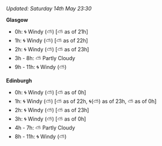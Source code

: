 *Updated: Saturday 14th May 23:30*

**Glasgow**

* 0h: :cyclone: Windy (:partly_sunny:) [:partly_sunny: as of 21h]
* 1h: :cyclone: Windy (:partly_sunny:) [:partly_sunny: as of 22h]
* 2h: :cyclone: Windy (:partly_sunny:) [:partly_sunny: as of 23h]
* 3h - 8h: :partly_sunny: Partly Cloudy
* 9h - 11h: :cyclone: Windy (:partly_sunny:)

**Edinburgh**

* 0h: :cyclone: Windy (:partly_sunny:) [:partly_sunny: as of 0h]
* 1h: :cyclone: Windy (:partly_sunny:) [:partly_sunny: as of 22h, :cyclone:(:partly_sunny:) as of 23h, :partly_sunny: as of 0h]
* 2h: :cyclone: Windy (:partly_sunny:) [:partly_sunny: as of 23h]
* 3h: :cyclone: Windy (:partly_sunny:) [:partly_sunny: as of 0h]
* 4h - 7h: :partly_sunny: Partly Cloudy
* 8h - 11h: :cyclone: Windy (:partly_sunny:)
